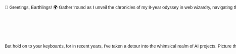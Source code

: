 <!DOCTYPE html>
<html lang="en">
<head>
  <meta charset="UTF-8">
  <meta name="viewport" content="width=device-width, initial-scale=1.0">
  <style>
    body {
      font-family: 'Arial', sans-serif;
    }

    .container {
      display: flex;
      align-items: center;
      max-width: 800px; /* Adjust the maximum width as needed */
      margin: 0 auto;
    }

    .text {
      white-space: nowrap;
      overflow: hidden;
      text-overflow: ellipsis;
    }

    .image {
      margin-left: 20px; /* Adjust the margin as needed */
    }
  </style>
</head>
<body>
  <div class="container">
    <span class="text">🚀 Greetings, Earthlings! 🌍 Gather 'round as I unveil the chronicles of my 8-year odyssey in web wizardry, navigating the binary cosmos with a keyboard and a sprinkle of magic. For the past 5 years, I've transcended into the blockchain realm, crafting DeFi wonders and weaving NFT P2E tales on the tapestry of Ethereum and Solana—because what's life without a touch of crypto sorcery?

But hold on to your keyboards, for in recent years, I've taken a detour into the whimsical realm of AI projects. Picture this: combining the elegance of neural networks with the blockchain ballet. Yes, you heard it right—making crypto projects not just cutting-edge but cutting through dimensions! Join me on this intergalactic coding carnival, where every line of code is a step into the cosmos of hilarity and innovation. 🚀💻🌌 #WebDevGalacticTrailblazer #BlockchainJester #AIFunAndGames</span>
    <a class="image" href="https://app.daily.dev/KattLover">
      <img src="https://api.daily.dev/devcards/67ec79e8c03c4f7bbbab4dfdcfdc90d4.png?r=ze8" width="100" alt="KattLover's Dev Card"/>
    </a>
  </div>
</body>
</html>
